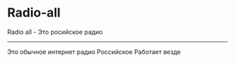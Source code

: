 # Radio-all
Radio all - Это росийское радио 
_______________________________________________________________
Это обычное интернет радио Российское Работает везде 

